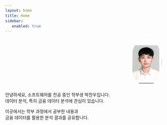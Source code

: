 ```yaml
---
layout: home
title: Home
sidebar:
   enabled: true
---
```

<div align="right">
  <img src="/assets/images/me.jpg" alt="프로필" style="border-radius:50%; width:100px;"/>
</div>

안녕하세요, 소프트웨어를 전공 중인 학부생 박찬우입니다.  
데이터 분석, 특히 금융 데이터 분석에 관심이 있습니다.

이곳에서는 학부 과정에서 공부한 내용과  
금융 데이터를 활용한 분석 결과를 공유합니다.
